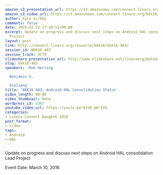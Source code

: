 ```yaml
---
amazon_s3_presentation_url: https://s3.amazonaws.com/connect.linaro.org/bkk16/Presentations/Thursday/BKK16-403.pdf
amazon_s3_video_url: https://s3.amazonaws.com/connect.linaro.org/bkk16/Videos/Thursday/BKK16-403%20Android%20HAL%20Consolidation%20Status.mp4
author: kyle.kirkby
comments: false
date: 2016-02-22 17:20:51+00:00
excerpt: Update on progress and discuss next steps on Android HAL consolidation Lead
  Project
layout: post
link: http://connect.linaro.org/resource/bkk16/bkk16-403/
session_id: BKK16-403
session_track: OCTO
slideshare_presentation_url: http://www.slideshare.net/linaroorg/bkk16403-android-hal-consolidation-status
slug: bkk16-403
speakers: 'Rob Herring

  Benjamin G.

  Xinliang'
title: 'BKK16-403: Android HAL Consolidation Status'
video_length: 00:00
video_thumbnail: None
wordpress_id: 3367
youtube_video_url: https://youtu.be/6tVE_mH-FPw
categories:
- Linaro Connect Bangkok 2016
post_format:
- Video
tags:
- Android
- HAL
---
```


Update on progress and discuss next steps on Android HAL consolidation Lead Project

Event Date: March 10, 2016
